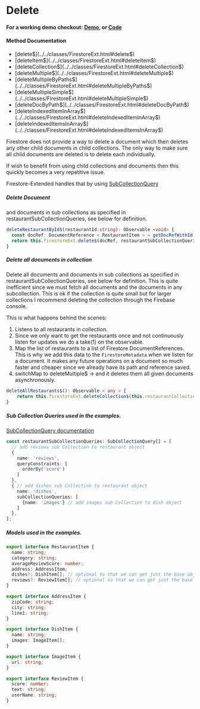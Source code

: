 # Delete

#### For a working demo checkout: [Demo](https://fir-extended-demo.web.app/demo/), or [Code](https://github.com/Tylder/firestore-extended/tree/master/projects/firestore-extended)

#### Method Documentation

- [delete$](../../classes/FirestoreExt.html#delete$)
- [deleteItem$](../../classes/FirestoreExt.html#deleteItem$)
- [deleteCollection$](../../classes/FirestoreExt.html#deleteCollection$)
- [deleteMultiple$](../../classes/FirestoreExt.html#deleteMultiple$)
- [deleteMultipleByPaths$](../../classes/FirestoreExt.html#deleteMultipleByPaths$)
- [deleteMultipleSimple$](../../classes/FirestoreExt.html#deleteMultipleSimple$)
- [deleteDocByPath$](../../classes/FirestoreExt.html#deleteDocByPath$)
- [deleteIndexedItemInArray$](../../classes/FirestoreExt.html#deleteIndexedItemInArray$)
- [deleteIndexedItemsInArray$](../../classes/FirestoreExt.html#deleteIndexedItemsInArray$)


Firestore does not provide a way to delete a document which then deletes any other child documents in child collections. The only way to make
sure all child documents are deleted is to delete each individually.

If wish to benefit from using child collections and documents then this quickly becomes a very repetitive issue.

Firestore-Extended handles that by using [SubCollectionQuery](../../classes/SubCollectionQuery.html)

##### Delete Document

and documents in sub collections as specified in restaurantSubCollectionQueries, see below for definition.

```ts
deleteRestaurantById$(restaurantId:string): Observable <void> {
  const docRef: DocumentReference < RestaurantItem > = getDocRefWithId(this.restaurantCollectionRef, restaurantId);
  return this.firestoreExt.delete$(docRef, restaurantSubCollectionQueries);
}
```

##### Delete all documents in collection

Delete all documents and documents in sub collections as specified in restaurantSubCollectionQueries, see below for definition. This is quite inefficient since
we must fetch all documents and the documents in any subcollection. This is ok if the collection is quite small but for larger collections I
recommend deleting the collection through the Firebase console.

This is what happens behind the scenes:

1. Listens to all restaurants in collection.
2. Since we only want to get the restaurants once and not continuously listen for updates we do a take(1) on the observable.
3. Map the list of restaurants to a list of Firestore DocumentReferences. This is why we add this data to the `FirestoreMetadata` when we listen for
   a document. It makes any future operations on a document so much faster and cheaper since we already have its path and reference saved.
4. switchMap to deleteMultiple$ -> and it deletes them all given documents asynchronously.

```ts
deleteAllRestaurants$(): Observable < any > {
    return this.firestoreExt.deleteCollection$(this.restaurantCollectionRef, restaurantSubCollectionQueries);
}
```

##### Sub Collection Queries used in the examples.

[SubCollectionQuery documentation](../../interfaces/SubCollectionQuery.html)

```typescript
const restaurantSubCollectionQueries: SubCollectionQuery[] = [
  // add reviews sub Collection to restaurant object
  {
    name: 'reviews',
    queryConstraints: [
      orderBy('score')
    ]
  },
  { // add dishes sub Collection to restaurant object
    name: 'dishes',
    subCollectionQueries: [
      {name: 'images'} // add images sub Collection to dish object
    ]
  },
];
```

##### Models used in the examples.

```typescript
export interface RestaurantItem {
  name: string;
  category: string;
  averageReviewScore: number;
  address: AddressItem;
  dishes?: DishItem[]; // optional so that we can get just the base object to display in a list
  reviews?: ReviewItem[]; // optional so that we can get just the base object to display in a list
}

export interface AddressItem {
  zipCode: string;
  city: string;
  line1: string;
}

export interface DishItem {
  name: string;
  images: ImageItem[];
}

export interface ImageItem {
  url: string;
}

export interface ReviewItem {
  score: number;
  text: string;
  userName: string;
}
```
